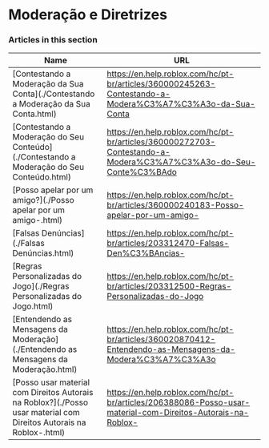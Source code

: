 # Moderação e Diretrizes  
### Articles in this section
Name|URL
-|-
[Contestando a Moderação da Sua Conta](./Contestando a Moderação da Sua Conta.html) |https://en.help.roblox.com/hc/pt-br/articles/360000245263-Contestando-a-Modera%C3%A7%C3%A3o-da-Sua-Conta
[Contestando a Moderação do Seu Conteúdo](./Contestando a Moderação do Seu Conteúdo.html) |https://en.help.roblox.com/hc/pt-br/articles/360000272703-Contestando-a-Modera%C3%A7%C3%A3o-do-Seu-Conte%C3%BAdo
[Posso apelar por um amigo?](./Posso apelar por um amigo-.html) |https://en.help.roblox.com/hc/pt-br/articles/360000240183-Posso-apelar-por-um-amigo-
[Falsas Denúncias](./Falsas Denúncias.html) |https://en.help.roblox.com/hc/pt-br/articles/203312470-Falsas-Den%C3%BAncias-
[Regras Personalizadas do Jogo](./Regras Personalizadas do Jogo.html) |https://en.help.roblox.com/hc/pt-br/articles/203312500-Regras-Personalizadas-do-Jogo
[Entendendo as Mensagens da Moderação](./Entendendo as Mensagens da Moderação.html) |https://en.help.roblox.com/hc/pt-br/articles/360020870412-Entendendo-as-Mensagens-da-Modera%C3%A7%C3%A3o
[Posso usar material com Direitos Autorais na Roblox?](./Posso usar material com Direitos Autorais na Roblox-.html) |https://en.help.roblox.com/hc/pt-br/articles/206388086-Posso-usar-material-com-Direitos-Autorais-na-Roblox-